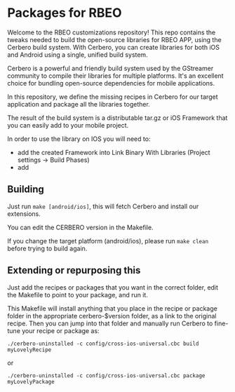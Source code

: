 # Packages for RBEO

Welcome to the RBEO customizations repository! This repo contains the tweaks needed to build the open-source libraries for RBEO APP, using the Cerbero build system. With Cerbero, you can create libraries for both iOS and Android using a single, unified build system.

Cerbero is a powerful and friendly build system used by the GStreamer community to compile their libraries for multiple platforms. It's an excellent choice for bundling open-source dependencies for mobile applications.

In this repository, we define the missing recipes in Cerbero for our target application and package all the libraries together.

The result of the build system is a distributable tar.gz or iOS Framework that you can easily add to your mobile project.

In order to use the library on IOS you will need to:
- add the created Framework into Link Binary With Libraries (Project settings -> Build Phases)
- add 

## Building

Just run `make [android/ios]`, this will fetch Cerbero and install our extensions.

You can edit the CERBERO version in the Makefile.

If you change the target platform (android/ios), please run `make clean` before trying to build again.

## Extending or repurposing this

Just add the recipes or packages that you want in the correct folder, edit the Makefile to point to your package, and run it.

This Makefile will install anything that you place in the recipe or package folder in the appropriate cerbero-$version folder, as a link to the original recipe. Then you can jump into that folder and manually run Cerbero to fine-tune your recipe or package as:

```
./cerbero-uninstalled -c config/cross-ios-universal.cbc build myLovelyRecipe
```
or
```
./cerbero-uninstalled -c config/cross-ios-universal.cbc package myLovelyPackage
```


